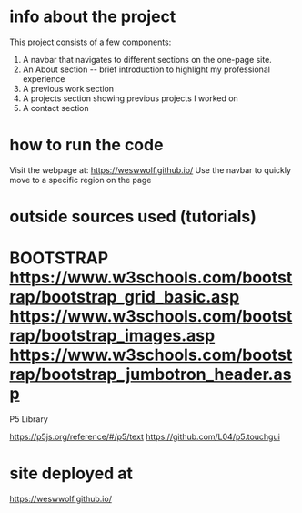 info about the project
======================
This project consists of a few components:
1) A navbar that navigates to different sections on the one-page site.
2) An About section -- brief introduction to highlight my professional experience
3) A previous work section 
4) A projects section showing previous projects I worked on
5) A contact section

how to run the code 
======================
Visit the webpage at: https://weswwolf.github.io/
Use the navbar to quickly move to a specific region on the page

outside sources used (tutorials)
======================
BOOTSTRAP
https://www.w3schools.com/bootstrap/bootstrap_grid_basic.asp
https://www.w3schools.com/bootstrap/bootstrap_images.asp
https://www.w3schools.com/bootstrap/bootstrap_jumbotron_header.asp
======================
P5 Library

https://p5js.org/reference/#/p5/text
https://github.com/L04/p5.touchgui

site deployed at
======================
https://weswwolf.github.io/




